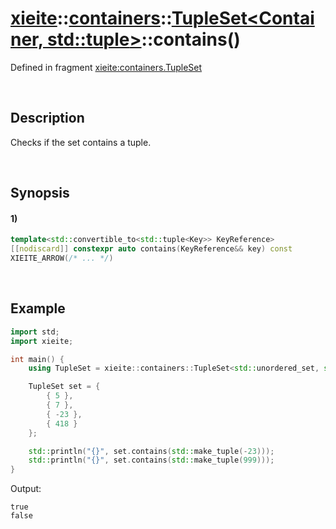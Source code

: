 # [xieite](../../../../../xieite.md)\:\:[containers](../../../../../containers.md)\:\:[TupleSet<Container, std::tuple<Key>>](../../../tuple_set.md)\:\:contains\(\)
Defined in fragment [xieite:containers.TupleSet](../../../../../../src/containers/tuple_set.cpp)

&nbsp;

## Description
Checks if the set contains a tuple.

&nbsp;

## Synopsis
#### 1)
```cpp
template<std::convertible_to<std::tuple<Key>> KeyReference>
[[nodiscard]] constexpr auto contains(KeyReference&& key) const
XIEITE_ARROW(/* ... */)
```

&nbsp;

## Example
```cpp
import std;
import xieite;

int main() {
    using TupleSet = xieite::containers::TupleSet<std::unordered_set, std::tuple<int>>;

    TupleSet set = {
        { 5 },
        { 7 },
        { -23 },
        { 418 }
    };

    std::println("{}", set.contains(std::make_tuple(-23)));
    std::println("{}", set.contains(std::make_tuple(999)));
}
```
Output:
```
true
false
```
